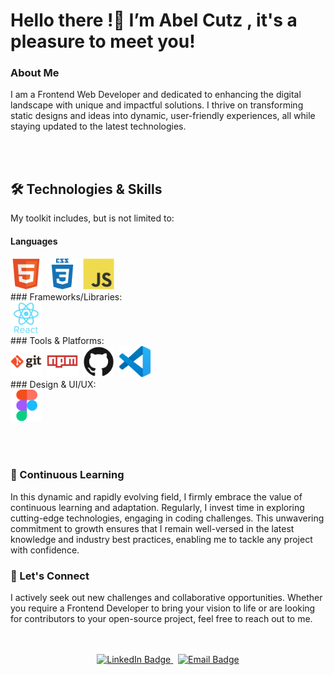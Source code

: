 
# Hello  there !👋 I’m Abel Cutz , it's a pleasure to meet you!

### About Me
I am a  Frontend Web Developer and dedicated to enhancing the digital landscape with unique and impactful solutions. I thrive on transforming static designs and ideas into dynamic, user-friendly experiences, all while staying updated to the latest technologies.

<br><br>
## 🛠️ Technologies & Skills
My toolkit includes, but is not limited to:
 #### Languages 
<div>
   <img src="https://github.com/devicons/devicon/blob/master/icons/html5/html5-original.svg" title="HTML5" alt="HTML" width="50" height="50"/>&nbsp;
  <img src="https://github.com/devicons/devicon/blob/master/icons/css3/css3-plain-wordmark.svg"  title="CSS3" alt="CSS" width="50" height="50"/>&nbsp;
  <img src="https://github.com/devicons/devicon/blob/master/icons/javascript/javascript-original.svg" title="JavaScript" alt="JavaScript" width="50" height="50"/>&nbsp;
</div>
### Frameworks/Libraries: 
<div>
  <img src="https://github.com/devicons/devicon/blob/master/icons/react/react-original-wordmark.svg" title="React" alt="React" width="50" height="50"/>
</div>
### Tools & Platforms: 
<div>
 <img src="https://github.com/devicons/devicon/blob/master/icons/git/git-original-wordmark.svg" title="Git" alt="Git" width="50" height="50"/>&nbsp;
 <img src="https://github.com/devicons/devicon/blob/master/icons/npm/npm-original-wordmark.svg" title="npm" alt="npm" width="50" height="50"/>&nbsp;
 <img src="https://github.com/devicons/devicon/blob/master/icons/github/github-original.svg" title="GitHub" alt="GitHub" width="50" height="50"/>&nbsp;
 <img src="https://github.com/devicons/devicon/blob/master/icons/vscode/vscode-original.svg" title="VSCode" alt="VSCode" width="50" height="50"/>&nbsp;
</div>
### Design & UI/UX: 
<div>
  <img src="https://github.com/devicons/devicon/blob/master/icons/figma/figma-original.svg" title="Figma" alt="Figma" width="50" height="50"/>&nbsp;
</div>
<br><br><br>

### 🌱 Continuous Learning


In this dynamic and rapidly evolving field, I firmly embrace the value of continuous learning and adaptation. Regularly, I invest time in exploring cutting-edge technologies, engaging in coding challenges. This unwavering commitment to growth ensures that I remain well-versed in the latest knowledge and industry best practices, enabling me to tackle any project with confidence.

### 🤝 Let's Connect
I actively seek out new challenges and collaborative opportunities. Whether you require a Frontend Developer to bring your vision to life or are looking for contributors to your open-source project, feel free to reach out to me.
<div id="badges" align="center">
  <br><br>
  <a href="https://www.linkedin.com/in/abel-cutz-a542ab8b/">
    <img src="https://img.shields.io/badge/LinkedIn-blue?style=for-the-badge&logo=linkedin&logoColor=white" alt="LinkedIn Badge"/>
  </a>&nbsp;
  <a href="mailto:abel125.cutz@gmail.com">
    <img src="https://img.shields.io/badge/Gmail-blue?style=for-the-badge&logo=gmail&logoColor=white&color=bb001b" alt="Email Badge" />
  </a>
</div>
<br>
